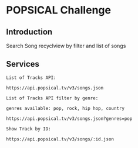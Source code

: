 # POPSICAL Challenge

## Introduction 

Search Song recyclview by filter and list of songs 


## Services 

```
List of Tracks API:

https://api.popsical.tv/v3/songs.json

List of Tracks API filter by genre:

genres available: pop, rock, hip hop, country

https://api.popsical.tv/v3/songs.json?genres=pop

Show Track by ID:

https://api.popsical.tv/v3/songs/:id.json

```
